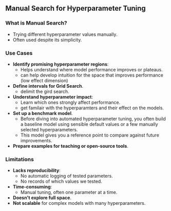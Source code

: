 ## Manual Search for Hyperparameter Tuning

### What is Manual Search?
- Trying different hyperparameter values manually.
- Often used despite its simplicity.

### Use Cases
- **Identify promising hyperparameter regions**:
  - Helps understand where model performance improves or plateaus.
  - can help develop intuition for the space that improves performance (low effect dimension)
- **Define intervals for Grid Search**.
   - delimit the gird search.
- **Understand hyperparameter impact**:
  - Learn which ones strongly affect performance.
  - get familair with the hyperparamters and their effect on the models.
- **Set up a benchmark model**.
  - Before diving into automated hyperparameter tuning, you often build a baseline model using sensible default values or a few manually selected hyperparameters.
  - This model gives you a reference point to compare against future improvements.
- **Prepare examples for teaching or open-source tools**.

### Limitations
- **Lacks reproducibility**:
  - No automatic logging of tested parameters.
  - No records of which values we tested.
- **Time-consuming**:
  - Manual tuning, often one parameter at a time.
- **Doesn't explore full space**.
- **Not scalable** for complex models with many hyperparameters.

